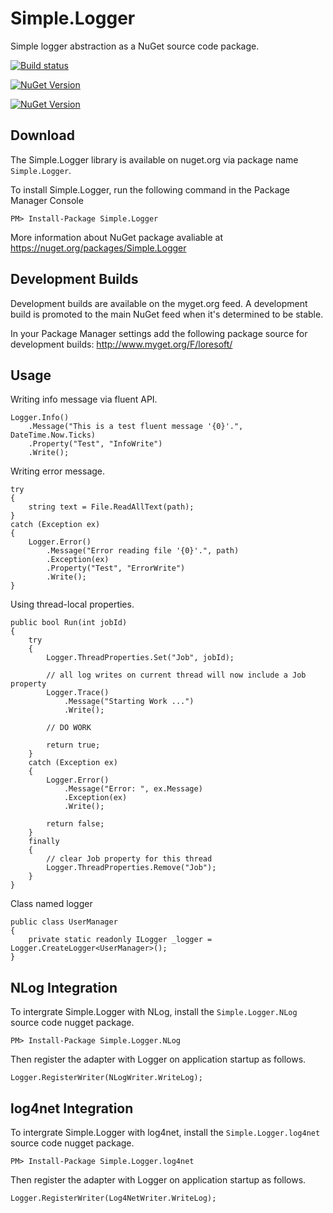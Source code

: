 # Simple.Logger

Simple logger abstraction as a NuGet source code package.

[![Build status](https://ci.appveyor.com/api/projects/status/24o8k3nn3skd3hxc?svg=true)](https://ci.appveyor.com/project/LoreSoft/simple-logger)

[![NuGet Version](https://img.shields.io/nuget/v/Simple.Logger.svg?style=flat-square)](http://www.nuget.org/packages/Simple.Logger/)

[![NuGet Version](https://img.shields.io/nuget/dt/Simple.Logger.svg?style=flat-square)](http://www.nuget.org/packages/Simple.Logger/)

## Download

The Simple.Logger library is available on nuget.org via package name `Simple.Logger`.

To install Simple.Logger, run the following command in the Package Manager Console

    PM> Install-Package Simple.Logger
    
More information about NuGet package avaliable at
<https://nuget.org/packages/Simple.Logger>

## Development Builds


Development builds are available on the myget.org feed.  A development build is promoted to the main NuGet feed when it's determined to be stable. 

In your Package Manager settings add the following package source for development builds:
<http://www.myget.org/F/loresoft/>

## Usage

Writing info message via fluent API.

    Logger.Info()
        .Message("This is a test fluent message '{0}'.", DateTime.Now.Ticks)
        .Property("Test", "InfoWrite")
        .Write();

Writing error message.

    try
    {
        string text = File.ReadAllText(path);
    }
    catch (Exception ex)
    {
        Logger.Error()
            .Message("Error reading file '{0}'.", path)
            .Exception(ex)
            .Property("Test", "ErrorWrite")
            .Write();
    }
    
Using thread-local properties.

    public bool Run(int jobId)
    {
        try
        {
            Logger.ThreadProperties.Set("Job", jobId);

            // all log writes on current thread will now include a Job property
            Logger.Trace()
                .Message("Starting Work ...")
                .Write();

            // DO WORK

            return true;
        }
        catch (Exception ex)
        {
            Logger.Error()
                .Message("Error: ", ex.Message)
                .Exception(ex)
                .Write();

            return false;
        }
        finally
        {
            // clear Job property for this thread
            Logger.ThreadProperties.Remove("Job");
        }
    }

Class named logger

    public class UserManager
    {
        private static readonly ILogger _logger = Logger.CreateLogger<UserManager>();
    }


## NLog Integration

To intergrate Simple.Logger with NLog, install the `Simple.Logger.NLog` source code nugget package.  

    PM> Install-Package Simple.Logger.NLog

Then register the adapter with Logger on application startup as follows.

    Logger.RegisterWriter(NLogWriter.WriteLog);

## log4net Integration

To intergrate Simple.Logger with log4net, install the `Simple.Logger.log4net` source code nugget package.  

    PM> Install-Package Simple.Logger.log4net

Then register the adapter with Logger on application startup as follows.

    Logger.RegisterWriter(Log4NetWriter.WriteLog);
